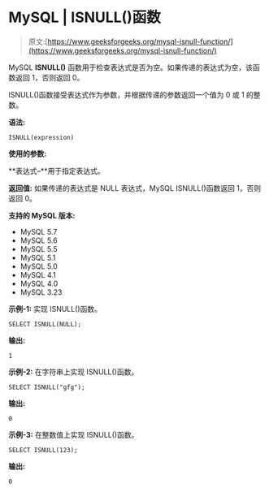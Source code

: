 # MySQL | ISNULL()函数

> 原文:[https://www.geeksforgeeks.org/mysql-isnull-function/](https://www.geeksforgeeks.org/mysql-isnull-function/)

MySQL **ISNULL()** 函数用于检查表达式是否为空。如果传递的表达式为空，该函数返回 1，否则返回 0。

ISNULL()函数接受表达式作为参数，并根据传递的参数返回一个值为 0 或 1 的整数。

**语法:**

```
ISNULL(expression)
```

**使用的参数:**

**表达式–**用于指定表达式。

**返回值:**
如果传递的表达式是 NULL 表达式，MySQL ISNULL()函数返回 1，否则返回 0。

**支持的 MySQL 版本:**

*   MySQL 5.7
*   MySQL 5.6
*   MySQL 5.5
*   MySQL 5.1
*   MySQL 5.0
*   MySQL 4.1
*   MySQL 4.0
*   MySQL 3.23

**示例-1:** 实现 ISNULL()函数。

```
SELECT ISNULL(NULL); 
```

**输出:**

```
1 
```

**示例-2:** 在字符串上实现 ISNULL()函数。

```
SELECT ISNULL("gfg"); 
```

**输出:**

```
0 
```

**示例-3:** 在整数值上实现 ISNULL()函数。

```
SELECT ISNULL(123); 
```

**输出:**

```
0 
```